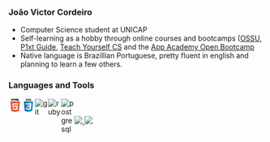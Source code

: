 ### João Victor Cordeiro

- Computer Science student at UNICAP
- Self-learning as a hobby through online courses and bootcamps ([OSSU](https://github.com/ossu/computer-science), [P1xt Guide](https://github.com/P1xt/p1xt-guides), [Teach Yourself CS](https://teachyourselfcs.com/) and the [App Academy Open Bootcamp](https://www.appacademy.io/course/app-academy-open)
- Native language is Brazillian Portuguese, pretty fluent in english and planning to learn a few others.

### Languages and Tools
<a href="https://www.w3.org/html/" target="_blank"><img align="left" alt="HTML5" width="26px" src="https://raw.githubusercontent.com/github/explore/80688e429a7d4ef2fca1e82350fe8e3517d3494d/topics/html/html.png" /></a>
<a href="https://www.w3schools.com/css/" target="_blank"><img align="left" alt="CSS3" width="26px" src="https://raw.githubusercontent.com/github/explore/80688e429a7d4ef2fca1e82350fe8e3517d3494d/topics/css/css.png" /></a>
<a href="https://git-scm.com/" target="_blank"> <img align="left" alt="git" width="26px" src="https://www.vectorlogo.zone/logos/git-scm/git-scm-icon.svg"/> </a>
<a href="https://www.ruby-lang.org/en/" target="_blank"> <img align="left" alt="ruby" width="26px" src="https://www.vectorlogo.zone/logos/ruby-lang/ruby-lang-vertical.svg"/> </a>
<a href="https://www.postgresql.org/" target="_blank"> <img align="left" alt="postgresql" width="26px" src="https://www.vectorlogo.zone/logos/postgresql/postgresql-vertical.svg"/> </a>

<br/>
<br/>


<div>
  <a href="https://github.com/victorcdp">
  <img height="170em" src="https://github-readme-stats.vercel.app/api?username=victorcdp&show_icons=true&theme=onedark&include_all_commits=true&count_private=true"/>  
  <img height="165em" src="https://github-readme-stats.vercel.app/api/top-langs/?username=victorcdp&layout=compact&langs_count=7&theme=onedark"/>
</div> <br>

